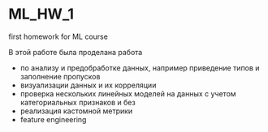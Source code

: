 # ML_HW_1
first homework for ML course


В этой работе была проделана работа 
* по анализу и предобработке данных, например приведение типов и заполнение пропусков
* визуализации данных и их корреляции
* проверка нескольких линейных моделей на данных с учетом категориальных признаков и без
* реализация кастомной метрики
* feature engineering
